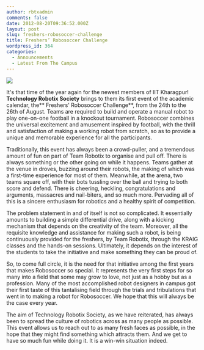 ```yaml
---
author: rbtxadmin
comments: false
date: 2012-08-20T09:36:52.000Z
layout: post
slug: freshers-robosoccer-challenge
title: Freshers’ Robosoccer Challenge
wordpress_id: 364
categories:
  - Announcements
  - Latest From The Campus
---
```


[![](http://robotix.in/blog/wp-content/uploads/2012/08/582739_263861993725611_470192612_n1-200x300.jpg)](http://robotix.in/blog/wp-content/uploads/2012/08/582739_263861993725611_470192612_n1.jpg)

It's that time of the year again for the newest members of IIT Kharagpur! **Technology Robotix Society** brings to them its first event of the academic calendar, the** Freshers' Robosoccer Challenge**, from the 24th to the 26th of August. Teams are required to build and operate a manual robot to play one-on-one football in a knockout tournament. Robosoccer combines the universal excitement and amusement inspired by football, with the thrill and satisfaction of making a working robot from scratch, so as to provide a unique and memorable experience for all the participants.

Traditionally, this event has always been a crowd-puller, and a tremendous amount of fun on part of Team Robotix to organise and pull off. There is always something or the other going on while it happens. Teams gather at the venue in droves, buzzing around their robots, the making of which was a first-time experience for most of them. Meanwhile, at the arena, two teams square off, with their bots tussling over the ball and trying to both score and defend. There is cheering, heckling, congratulations and arguments, massacres and nail-biters, and so much more. Pervading all of this is a sincere enthusiasm for robotics and a healthy spirit of competition.

The problem statement in and of itself is not so complicated. It essentially amounts to building a simple differential drive, along with a kicking mechanism that depends on the creativity of the team. Moreover, all the requisite knowledge and assistance for making such a robot, is being continuously provided for the freshers, by Team Robotix, through the KRAIG classes and the hands-on sessions. Ultimately, it depends on the interest of the students to take the initiative and make something they can be proud of.

So, to come full circle, it is the need for that initiative among the first years that makes Robosoccer so special. It represents the very first steps for so many into a field that some may grow to love, not just as a hobby but as a profession. Many of the most accomplished robot designers in campus got their first taste of this tantalising field through the trials and tribulations that went in to making a robot for Robosoccer. We hope that this will always be the case every year.

The aim of Technology Robotix Society, as we have reiterated, has always been to spread the culture of robotics across as many people as possible. This event allows us to reach out to as many fresh faces as possible, in the hope that they might find something which attracts them. And we get to have so much fun while doing it. It is a win-win situation indeed.
